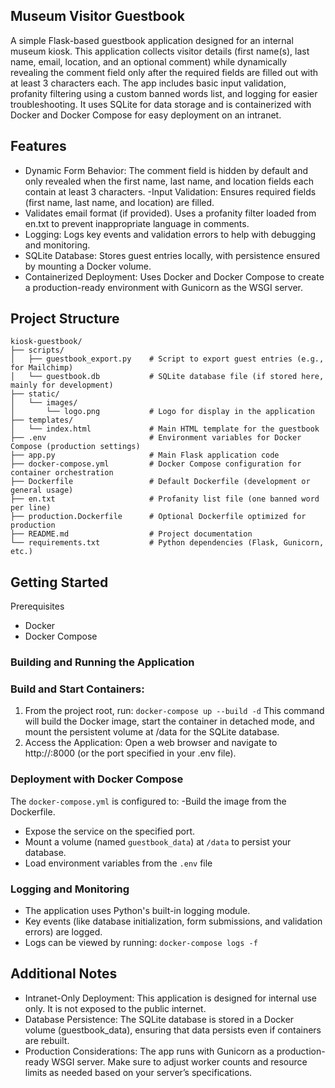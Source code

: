 ## Museum Visitor Guestbook
A simple Flask-based guestbook application designed for an internal museum kiosk. This application collects visitor details (first name(s), last name, email, location, and an optional comment) while dynamically revealing the comment field only after the required fields are filled out with at least 3 characters each. The app includes basic input validation, profanity filtering using a custom banned words list, and logging for easier troubleshooting. It uses SQLite for data storage and is containerized with Docker and Docker Compose for easy deployment on an intranet.

## Features
- Dynamic Form Behavior:
The comment field is hidden by default and only revealed when the first name, last name, and location fields each contain at least 3 characters.
-Input Validation:
Ensures required fields (first name, last name, and location) are filled.
- Validates email format (if provided).
Uses a profanity filter loaded from en.txt to prevent inappropriate language in comments.
- Logging:
Logs key events and validation errors to help with debugging and monitoring.
- SQLite Database:
Stores guest entries locally, with persistence ensured by mounting a Docker volume.
- Containerized Deployment:
Uses Docker and Docker Compose to create a production-ready environment with Gunicorn as the WSGI server.

## Project Structure
```
kiosk-guestbook/
├── scripts/
│   ├── guestbook_export.py    # Script to export guest entries (e.g., for Mailchimp)
│   └── guestbook.db           # SQLite database file (if stored here, mainly for development)
├── static/
│   └── images/
│       └── logo.png           # Logo for display in the application
├── templates/
│   └── index.html             # Main HTML template for the guestbook
├── .env                       # Environment variables for Docker Compose (production settings)
├── app.py                     # Main Flask application code
├── docker-compose.yml         # Docker Compose configuration for container orchestration
├── Dockerfile                 # Default Dockerfile (development or general usage)
├── en.txt                     # Profanity list file (one banned word per line)
├── production.Dockerfile      # Optional Dockerfile optimized for production
├── README.md                  # Project documentation
└── requirements.txt           # Python dependencies (Flask, Gunicorn, etc.)

```
## Getting Started
Prerequisites
- Docker
- Docker Compose
### Building and Running the Application
### Build and Start Containers:
1. From the project root, run:
`docker-compose up --build -d`
This command will build the Docker image, start the container in detached mode, and mount the persistent volume at /data for the SQLite database.
2. Access the Application:
Open a web browser and navigate to http://<your-server-ip>:8000 (or the port specified in your .env file).
### Deployment with Docker Compose
The `docker-compose.yml` is configured to:
 -Build the image from the Dockerfile.
- Expose the service on the specified port.
- Mount a volume (named `guestbook_data`) at `/data` to persist your database.
- Load environment variables from the `.env` file
### Logging and Monitoring
- The application uses Python's built-in logging module.
- Key events (like database initialization, form submissions, and validation errors) are logged.
- Logs can be viewed by running:
`docker-compose logs -f`
## Additional Notes
- Intranet-Only Deployment:
This application is designed for internal use only. It is not exposed to the public internet.
- Database Persistence:
The SQLite database is stored in a Docker volume (guestbook_data), ensuring that data persists even if containers are rebuilt.
- Production Considerations:
The app runs with Gunicorn as a production-ready WSGI server. Make sure to adjust worker counts and resource limits as needed based on your server’s specifications.